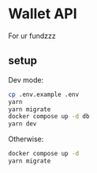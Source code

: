 # Wallet API


For ur fundzzz

## setup

Dev mode:

```bash
cp .env.example .env
yarn
yarn migrate
docker compose up -d db
yarn dev
```

Otherwise:

```bash
docker compose up -d
yarn migrate
```
